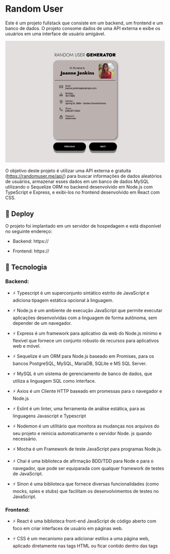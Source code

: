 # Random User

Este é um projeto fullstack que consiste em um backend, um frontend e um banco de dados. O projeto consome dados de uma API externa e exibe os usuários em uma interface de usuário amigável.

![preview](.github/preview.png)

O objetivo deste projeto é utilizar uma API externa e gratuita (https://randomuser.me/api/) para buscar informações de dados aleatórios de usuários, armazenar esses dados em um banco de dados MySQL utilizando o Sequelize ORM no backend desenvolvido em Node.js com TypeScript e Express, e exibi-los no frontend desenvolvido em React com CSS.

## 🔑 Deploy

O projeto foi implantado em um servidor de hospedagem e está disponível no seguinte endereço:

 - Backend: https://

 - Frontend: https://

## 🚀 Tecnologia

### Backend:

- ⚡ Typescript é um superconjunto sintático estrito de JavaScript e adiciona tipagem estática opcional à linguagem.

- ⚡ Node.js é um ambiente de execução JavaScript que permite executar aplicações desenvolvidas com a linguagem de forma autônoma, sem depender de um         navegador.

- ⚡ Express é um framework para aplicativo da web do Node.js mínimo e flexível que fornece um conjunto robusto de recursos para aplicativos web e móvel.

- ⚡ Sequelize é um ORM para Node.js baseado em Promises, para os bancos PostgreSQL, MySQL, MariaDB, SQLite e MS SQL Server.

- ⚡ MySQL é um sistema de gerenciamento de banco de dados, que utiliza a linguagem SQL como interface.

- ⚡ Axios é um Cliente HTTP baseado em promessas para o navegador e Node.js

- ⚡ Eslint é um linter, uma ferramenta de análise estática, para as linguagens Javascript e Typescript

- ⚡ Nodemon é um utilitário que monitora as mudanças nos arquivos do seu projeto e reinicia automaticamente o servidor Node. js quando necessário.

- ⚡ Mocha é um Framework de teste JavaScript para programas Node.js.

- ⚡ Chai é uma biblioteca de afirmação BDD/TDD para Node e para o navegador, que pode ser equiparada com qualquer framework de testes de JavaScript.

- ⚡ Sinon é uma biblioteca que fornece diversas funcionalidades (como mocks, spies e stubs) que facilitam os desenvolvimentos de testes no JavaScript.

### Frontend:

- ⚡ React é uma biblioteca front-end JavaScript de código aberto com foco em criar interfaces de usuário em páginas web.

- ⚡ CSS é um mecanismo para adicionar estilos a uma página web, aplicado diretamente nas tags HTML ou ficar contido dentro das tags <style>. Também é         possível, adicionar estilos adicionando um link para um arquivo CSS que contém os estilos.

## ✋🏻 Pré-requisitos

- [NPM](https://www.npmjs.com/): O NPM é um poderoso gerenciador de pacotes utilizado para administrar as bibliotecas e frameworks utilizados em uma        aplicação.

- [Node.js](https://nodejs.org/en): Software de código aberto, multiplataforma, baseado no interpretador V8 do Google e que permite a execução de códigos     JavaScript fora de um navegador web.

- [Docker](https://www.docker.com/): Software de código aberto usado para implantar aplicativos dentro de containers virtuais.

## :hammer_and_wrench: Configuração do Projeto.

1. Clone o repositório do projeto em seu ambiente local usando o seguinte comando:

  - `git clone git@github.com:gemaquejr/random-user.git`

2. Instala as dependências:

  - `npm install`

3. 🐳 Executar o Projeto

  Na pasta app do projeto, suba o container utilizando o docker-compose.yml. Utilize o comando:

    - `npm run compose:up`

  Com isso, iniciará:

    - o servidor backend;

    - habilitará o banco de dados;

    - o frontend.

4. Acesso à API

  A API do backend estará disponível em http://localhost:3001/users após a execução do servidor. Você pode usar ferramentas como Insomnia, Postman ou até   mesmo o navegador para acessar a API e visualizar os resultados.

5. Contribuição

  Este projeto é de código aberto e aceita contribuições. Se você deseja contribuir para o projeto, sinta-se à vontade para fazer um fork e enviar um       pull request com suas alterações. Certifique-se de seguir as melhores práticas de codificação, incluindo a execução de testes e a revisão do código       antes de enviar as alterações.

6. Licença

  Este projeto é licenciado sob a Licença MIT. Consulte o arquivo LICENSE para obter mais informações.
